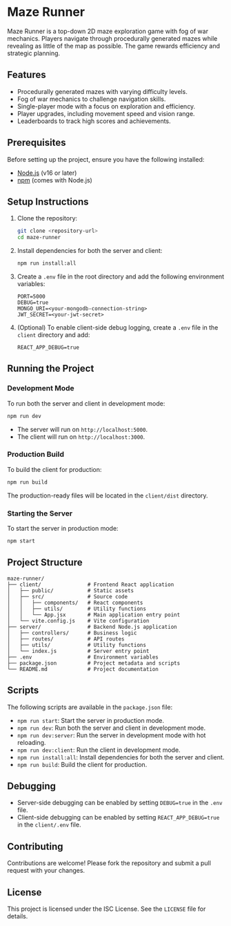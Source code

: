 # Maze Runner

Maze Runner is a top-down 2D maze exploration game with fog of war mechanics. Players navigate through procedurally generated mazes while revealing as little of the map as possible. The game rewards efficiency and strategic planning.

## Features

- Procedurally generated mazes with varying difficulty levels.
- Fog of war mechanics to challenge navigation skills.
- Single-player mode with a focus on exploration and efficiency.
- Player upgrades, including movement speed and vision range.
- Leaderboards to track high scores and achievements.

## Prerequisites

Before setting up the project, ensure you have the following installed:

- [Node.js](https://nodejs.org/) (v16 or later)
- [npm](https://www.npmjs.com/) (comes with Node.js)

## Setup Instructions

1. Clone the repository:

   ```bash
   git clone <repository-url>
   cd maze-runner
   ```

2. Install dependencies for both the server and client:

   ```bash
   npm run install:all
   ```

3. Create a `.env` file in the root directory and add the following environment variables:

   ```env
   PORT=5000
   DEBUG=true
   MONGO_URI=<your-mongodb-connection-string>
   JWT_SECRET=<your-jwt-secret>
   ```

4. (Optional) To enable client-side debug logging, create a `.env` file in the `client` directory and add:

   ```env
   REACT_APP_DEBUG=true
   ```

## Running the Project

### Development Mode

To run both the server and client in development mode:

```bash
npm run dev
```

- The server will run on `http://localhost:5000`.
- The client will run on `http://localhost:3000`.

### Production Build

To build the client for production:

```bash
npm run build
```

The production-ready files will be located in the `client/dist` directory.

### Starting the Server

To start the server in production mode:

```bash
npm start
```

## Project Structure

```
maze-runner/
├── client/               # Frontend React application
│   ├── public/           # Static assets
│   ├── src/              # Source code
│   │   ├── components/   # React components
│   │   ├── utils/        # Utility functions
│   │   └── App.jsx       # Main application entry point
│   └── vite.config.js    # Vite configuration
├── server/               # Backend Node.js application
│   ├── controllers/      # Business logic
│   ├── routes/           # API routes
│   ├── utils/            # Utility functions
│   └── index.js          # Server entry point
├── .env                  # Environment variables
├── package.json          # Project metadata and scripts
└── README.md             # Project documentation
```

## Scripts

The following scripts are available in the `package.json` file:

- `npm run start`: Start the server in production mode.
- `npm run dev`: Run both the server and client in development mode.
- `npm run dev:server`: Run the server in development mode with hot reloading.
- `npm run dev:client`: Run the client in development mode.
- `npm run install:all`: Install dependencies for both the server and client.
- `npm run build`: Build the client for production.

## Debugging

- Server-side debugging can be enabled by setting `DEBUG=true` in the `.env` file.
- Client-side debugging can be enabled by setting `REACT_APP_DEBUG=true` in the `client/.env` file.

## Contributing

Contributions are welcome! Please fork the repository and submit a pull request with your changes.

## License

This project is licensed under the ISC License. See the `LICENSE` file for details.

